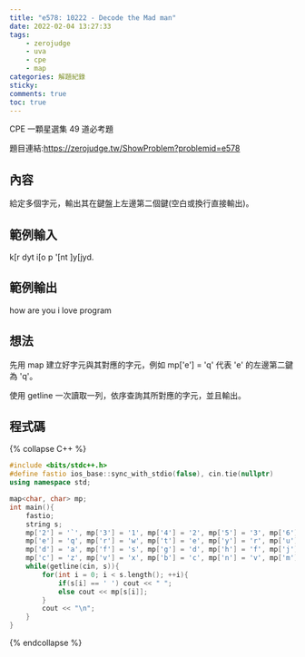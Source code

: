 ```yaml
---
title: "e578: 10222 - Decode the Mad man"
date: 2022-02-04 13:27:33
tags:
    - zerojudge
    - uva
    - cpe
    - map
categories: 解題紀錄
sticky: 
comments: true
toc: true
---
```

CPE 一顆星選集 49 道必考題
<!--more-->
題目連結:https://zerojudge.tw/ShowProblem?problemid=e578
## 內容
給定多個字元，輸出其在鍵盤上左邊第二個鍵(空白或換行直接輸出)。
## 範例輸入
k[r dyt i[o
p '[nt ]y[jyd.
## 範例輸出
how are you
i love program
## 想法
先用 map 建立好字元與其對應的字元，例如 mp['e'] = 'q' 代表 'e' 的左邊第二鍵為 'q'。

使用 getline 一次讀取一列，依序查詢其所對應的字元，並且輸出。
## 程式碼
{% collapse C++ %}
```cpp
#include <bits/stdc++.h>
#define fastio ios_base::sync_with_stdio(false), cin.tie(nullptr)
using namespace std;

map<char, char> mp;
int main(){
    fastio;
    string s;
    mp['2'] = '`', mp['3'] = '1', mp['4'] = '2', mp['5'] = '3', mp['6'] = '4', mp['7'] = '5', mp['8'] = '6', mp['9'] = '7', mp['0'] = '8', mp['-'] = '9', mp['='] = '0';
    mp['e'] = 'q', mp['r'] = 'w', mp['t'] = 'e', mp['y'] = 'r', mp['u'] = 't', mp['i'] = 'y', mp['o'] = 'u', mp['p'] = 'i', mp['['] = 'o', mp[']'] = 'p', mp['\\'] = '[';
    mp['d'] = 'a', mp['f'] = 's', mp['g'] = 'd', mp['h'] = 'f', mp['j'] = 'g', mp['k'] = 'h', mp['l'] = 'j', mp[';'] = 'k', mp['\''] = 'l';
    mp['c'] = 'z', mp['v'] = 'x', mp['b'] = 'c', mp['n'] = 'v', mp['m'] = 'b', mp[','] = 'n', mp['.'] = 'm', mp['/'] = ',';
    while(getline(cin, s)){
        for(int i = 0; i < s.length(); ++i){
            if(s[i] == ' ') cout << " ";
            else cout << mp[s[i]];
        }
        cout << "\n";
    }
}
```
{% endcollapse %}